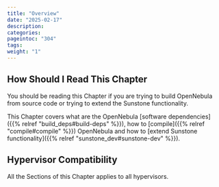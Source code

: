 ```yaml
---
title: "Overview"
date: "2025-02-17"
description:
categories:
pageintoc: "304"
tags:
weight: "1"
---
```


<!--# Overview -->

## How Should I Read This Chapter

You should be reading this Chapter if you are trying to build OpenNebula from source code or trying to extend the Sunstone functionality.

This Chapter covers what are the OpenNebula [software dependencies]({{% relref "build_deps#build-deps" %}}), how to [compile]({{% relref "compile#compile" %}}) OpenNebula and how to [extend Sunstone functionality]({{% relref "sunstone_dev#sunstone-dev" %}}).

## Hypervisor Compatibility

All the Sections of this Chapter applies to all hypervisors.
